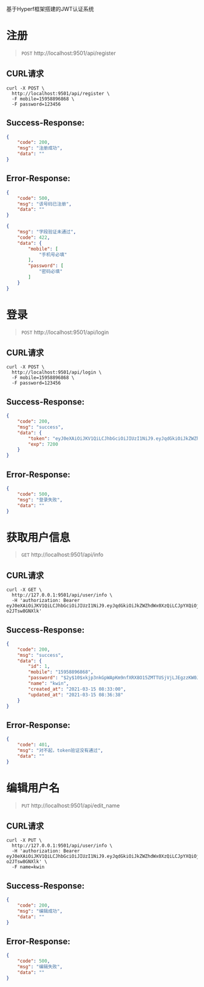 基于Hyperf框架搭建的JWT认证系统

# 注册

>`POST` http://localhost:9501/api/register

## CURL请求
```curl
curl -X POST \
  http://localhost:9501/api/register \
  -F mobile=15958896868 \
  -F password=123456
```

## Success-Response:
```json
{
    "code": 200,
    "msg": "注册成功",
    "data": ""
}
```

## Error-Response:
```json
{
    "code": 500,
    "msg": "该号码已注册",
    "data": ""
}

```
```json
{
    "msg": "字段验证未通过",
    "code": 422,
    "data": {
        "mobile": [
            "手机号必填"
        ],
        "password": [
            "密码必填"
        ]
    }
}
```

# 登录

>`POST` http://localhost:9501/api/login

## CURL请求

```curl
curl -X POST \
  http://localhost:9501/api/login \
  -F mobile=15958896868 \
  -F password=123456
```

## Success-Response:

```json
{
    "code": 200,
    "msg": "success",
    "data": {
        "token": "eyJ0eXAiOiJKV1QiLCJhbGciOiJIUzI1NiJ9.eyJqdGkiOiJkZWZhdWx0XzQiLCJpYXQiOjE2MTU3OTc5NjMsIm5iZiI6MTYxNTc5Nzk2MywiZXhwIjoxNjE1ODA1MTYzLCJ1aWQiOjQsIm1vYmlsZSI6IjE1ODU4ODk2MzYzIiwiand0X3NjZW5lIjoiZGVmYXVsdCJ9.Khp1QXCWMzbNdcSg_PsJyfUNY7Y9VT-o2JTsw8GNXlk",
        "exp": 7200
    }
}
```

## Error-Response:

```json
{
    "code": 500,
    "msg": "登录失败",
    "data": ""
}
```

# 获取用户信息

>`GET` http://localhost:9501/api/info

## CURL请求
```curl
curl -X GET \
  http://127.0.0.1:9501/api/user/info \
  -H 'authorization: Bearer eyJ0eXAiOiJKV1QiLCJhbGciOiJIUzI1NiJ9.eyJqdGkiOiJkZWZhdWx0XzQiLCJpYXQiOjE2MTU3OTc5NjMsIm5iZiI6MTYxNTc5Nzk2MywiZXhwIjoxNjE1ODA1MTYzLCJ1aWQiOjQsIm1vYmlsZSI6IjE1ODU4ODk2MzYzIiwiand0X3NjZW5lIjoiZGVmYXVsdCJ9.Khp1QXCWMzbNdcSg_PsJyfUNY7Y9VT-o2JTsw8GNXlk'
```

## Success-Response:

```json
{
    "code": 200,
    "msg": "success",
    "data": {
        "id": 1,
        "mobile": "15958896868",
        "password": "$2y$10$xkjp3nkGpWApKm9nfXRX8O15ZMTTUSjVjLJEgzzKW0JCsLeKnDmr2",
        "name": "kwin",
        "created_at": "2021-03-15 08:33:00",
        "updated_at": "2021-03-15 08:36:38"
    }
}
```

## Error-Response:

```json
{
    "code": 401,
    "msg": "对不起，token验证没有通过",
    "data": ""
}
```

# 编辑用户名

>`PUT` http://localhost:9501/api/edit_name

## CURL请求
```curl
curl -X PUT \
  http://127.0.0.1:9501/api/user/info \
  -H 'authorization: Bearer eyJ0eXAiOiJKV1QiLCJhbGciOiJIUzI1NiJ9.eyJqdGkiOiJkZWZhdWx0XzQiLCJpYXQiOjE2MTU3OTc5NjMsIm5iZiI6MTYxNTc5Nzk2MywiZXhwIjoxNjE1ODA1MTYzLCJ1aWQiOjQsIm1vYmlsZSI6IjE1ODU4ODk2MzYzIiwiand0X3NjZW5lIjoiZGVmYXVsdCJ9.Khp1QXCWMzbNdcSg_PsJyfUNY7Y9VT-o2JTsw8GNXlk' \
  -F name=kwin
```

## Success-Response:

```json
{
    "code": 200,
    "msg": "编辑成功",
    "data": ""
}
```

## Error-Response:

```json
{
    "code": 500,
    "msg": "编辑失败",
    "data": ""
}
```
